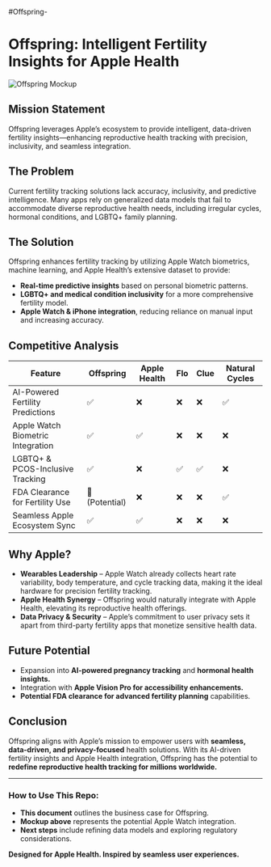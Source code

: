 #Offspring-


# Offspring: Intelligent Fertility Insights for Apple Health

![Offspring Mockup](https://github.com/your-username/offspring-fertility/blob/main/image.png)

## Mission Statement  
Offspring leverages Apple’s ecosystem to provide intelligent, data-driven fertility insights—enhancing reproductive health tracking with precision, inclusivity, and seamless integration.

## The Problem  
Current fertility tracking solutions lack accuracy, inclusivity, and predictive intelligence. Many apps rely on generalized data models that fail to accommodate diverse reproductive health needs, including irregular cycles, hormonal conditions, and LGBTQ+ family planning.

## The Solution  
Offspring enhances fertility tracking by utilizing Apple Watch biometrics, machine learning, and Apple Health’s extensive dataset to provide:  
- **Real-time predictive insights** based on personal biometric patterns.  
- **LGBTQ+ and medical condition inclusivity** for a more comprehensive fertility model.  
- **Apple Watch & iPhone integration**, reducing reliance on manual input and increasing accuracy.

## Competitive Analysis  

| Feature                                 | Offspring | Apple Health | Flo | Clue | Natural Cycles |
|----------------------------------------|-----------|--------------|-----|------|---------------|
| AI-Powered Fertility Predictions      | ✅ | ❌ | ❌ | ❌ | ✅ |
| Apple Watch Biometric Integration     | ✅ | ✅ | ❌ | ❌ | ❌ |
| LGBTQ+ & PCOS-Inclusive Tracking      | ✅ | ❌ | ✅ | ✅ | ❌ |
| FDA Clearance for Fertility Use        | 🔄 (Potential) | ❌ | ❌ | ❌ | ✅ |
| Seamless Apple Ecosystem Sync         | ✅ | ✅ | ❌ | ❌ | ❌ |

## Why Apple?  
- **Wearables Leadership** – Apple Watch already collects heart rate variability, body temperature, and cycle tracking data, making it the ideal hardware for precision fertility tracking.  
- **Apple Health Synergy** – Offspring would naturally integrate with Apple Health, elevating its reproductive health offerings.  
- **Data Privacy & Security** – Apple’s commitment to user privacy sets it apart from third-party fertility apps that monetize sensitive health data.  

## Future Potential  
- Expansion into **AI-powered pregnancy tracking** and **hormonal health insights.**  
- Integration with **Apple Vision Pro for accessibility enhancements.**  
- **Potential FDA clearance for advanced fertility planning** capabilities.  

## Conclusion  
Offspring aligns with Apple’s mission to empower users with **seamless, data-driven, and privacy-focused** health solutions. With its AI-driven fertility insights and Apple Health integration, Offspring has the potential to **redefine reproductive health tracking for millions worldwide.**  

---
### How to Use This Repo:  
-  **This document** outlines the business case for Offspring.  
-  **Mockup above** represents the potential Apple Watch integration.  
-  **Next steps** include refining data models and exploring regulatory considerations.

**Designed for Apple Health. Inspired by seamless user experiences.**  
